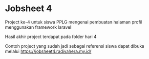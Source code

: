 <h1>Jobsheet 4</h1>
<p>Project ke-4 untuk siswa PPLG mengenai pembuatan halaman profil menggunakan framework laravel</p>
<p>Hasil akhir project terdapat pada folder hari 4</p>
<p>Contoh project yang sudah jadi sebagai referensi siswa dapat dibuka melalui <a href="https://jobsheet4.radivahera.my.id/">https://jobsheet4.radivahera.my.id/</a></p>